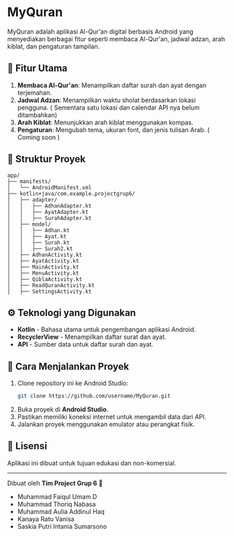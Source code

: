 # MyQuran

MyQuran adalah aplikasi Al-Qur'an digital berbasis Android yang menyediakan berbagai fitur seperti membaca Al-Qur'an, jadwal adzan, arah kiblat, dan pengaturan tampilan.

## 📌 Fitur Utama
1. **Membaca Al-Qur'an**: Menampilkan daftar surah dan ayat dengan terjemahan.
2. **Jadwal Adzan**: Menampilkan waktu sholat berdasarkan lokasi pengguna. ( Sementara satu lokasi dan calendar API nya belum ditambahkan)
3. **Arah Kiblat**: Menunjukkan arah kiblat menggunakan kompas.
4. **Pengaturan**: Mengubah tema, ukuran font, dan jenis tulisan Arab. ( Coming soon )

## 📂 Struktur Proyek
```
app/
├── manifests/
│   └── AndroidManifest.xml
├── kotlin+java/com.example.projectgrup6/
│   ├── adapter/
│   │   ├── AdhanAdapter.kt
│   │   ├── AyatAdapter.kt
│   │   ├── SurahAdapter.kt
│   ├── model/
│   │   ├── Adhan.kt
│   │   ├── Ayat.kt
│   │   ├── Surah.kt
│   │   ├── Surah2.kt
│   ├── AdhanActivity.kt
│   ├── AyatActivity.kt
│   ├── MainActivity.kt
│   ├── MenuActivity.kt
│   ├── QiblaActivity.kt
│   ├── ReadQuranActivity.kt
│   ├── SettingsActivity.kt
```

## ⚙️ Teknologi yang Digunakan
- **Kotlin** - Bahasa utama untuk pengembangan aplikasi Android.
- **RecyclerView** - Menampilkan daftar surat dan ayat.
- **API** - Sumber data untuk daftar surah dan ayat.

## 🚀 Cara Menjalankan Proyek
1. Clone repository ini ke Android Studio:
   ```sh
   git clone https://github.com/username/MyQuran.git
   ```
2. Buka proyek di **Android Studio**.
3. Pastikan memiliki koneksi internet untuk mengambil data dari API.
4. Jalankan proyek menggunakan emulator atau perangkat fisik.

## 📜 Lisensi
Aplikasi ini dibuat untuk tujuan edukasi dan non-komersial.

---
Dibuat oleh **Tim Project Grup 6** 🎯
- Muhammad Faiqul Umam D
- Muhammad Thoriq Nabasa
- Muhammad Aulia Addinul Haq
- Kanaya Ratu Vanisa
- Saskia Putri Intania Sumarsono

